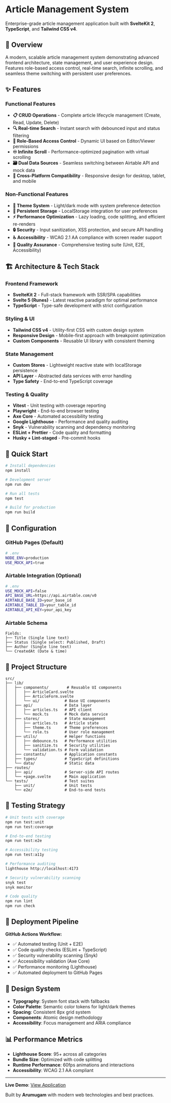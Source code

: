 # Article Management System

Enterprise-grade article management application built with **SvelteKit 2**, **TypeScript**, and **Tailwind CSS v4**.

## 🎯 Overview

A modern, scalable article management system demonstrating advanced frontend architecture, state management, and user experience design. Features role-based access control, real-time search, infinite scrolling, and seamless theme switching with persistent user preferences.

## ✨ Features

### Functional Features

- **📋 CRUD Operations** - Complete article lifecycle management (Create, Read, Update, Delete)
- **🔍 Real-time Search** - Instant search with debounced input and status filtering
- **👤 Role-Based Access Control** - Dynamic UI based on Editor/Viewer permissions
- **♾️ Infinite Scroll** - Performance-optimized pagination with virtual scrolling
- **🗃️ Dual Data Sources** - Seamless switching between Airtable API and mock data
- **📱 Cross-Platform Compatibility** - Responsive design for desktop, tablet, and mobile

### Non-Functional Features

- **🌙 Theme System** - Light/dark mode with system preference detection
- **💾 Persistent Storage** - LocalStorage integration for user preferences
- **⚡ Performance Optimization** - Lazy loading, code splitting, and efficient re-renders
- **🔒 Security** - Input sanitization, XSS protection, and secure API handling
- **♿ Accessibility** - WCAG 2.1 AA compliance with screen reader support
- **🧪 Quality Assurance** - Comprehensive testing suite (Unit, E2E, Accessibility)

## 🏗️ Architecture & Tech Stack

### Frontend Framework

- **SvelteKit 2** - Full-stack framework with SSR/SPA capabilities
- **Svelte 5 (Runes)** - Latest reactive paradigm for optimal performance
- **TypeScript** - Type-safe development with strict configuration

### Styling & UI

- **Tailwind CSS v4** - Utility-first CSS with custom design system
- **Responsive Design** - Mobile-first approach with breakpoint optimization
- **Custom Components** - Reusable UI library with consistent theming

### State Management

- **Custom Stores** - Lightweight reactive state with localStorage persistence
- **API Layer** - Abstracted data services with error handling
- **Type Safety** - End-to-end TypeScript coverage

### Testing & Quality

- **Vitest** - Unit testing with coverage reporting
- **Playwright** - End-to-end browser testing
- **Axe Core** - Automated accessibility testing
- **Google Lighthouse** - Performance and quality auditing
- **Snyk** - Vulnerability scanning and dependency monitoring
- **ESLint + Prettier** - Code quality and formatting
- **Husky + Lint-staged** - Pre-commit hooks

## 🚀 Quick Start

```bash
# Install dependencies
npm install

# Development server
npm run dev

# Run all tests
npm test

# Build for production
npm run build
```

## 🔧 Configuration

### GitHub Pages (Default)

```bash
# .env
NODE_ENV=production
USE_MOCK_API=true
```

### Airtable Integration (Optional)

```bash
# .env
USE_MOCK_API=false
API_BASE_URL=https://api.airtable.com/v0
AIRTABLE_BASE_ID=your_base_id
AIRTABLE_TABLE_ID=your_table_id
AIRTABLE_API_KEY=your_api_key
```

### Airtable Schema

```
Fields:
├── Title (Single line text)
├── Status (Single select: Published, Draft)
├── Author (Single line text)
└── CreatedAt (Date & time)
```

## 📁 Project Structure

```
src/
├── lib/
│   ├── components/        # Reusable UI components
│   │   ├── ArticleCard.svelte
│   │   ├── ArticleForm.svelte
│   │   └── ui/           # Base UI components
│   ├── api/              # Data layer
│   │   ├── articles.ts   # API client
│   │   └── mock.ts       # Mock data service
│   ├── stores/           # State management
│   │   ├── articles.ts   # Article state
│   │   ├── theme.ts      # Theme preferences
│   │   └── role.ts       # User role management
│   ├── utils/            # Helper functions
│   │   ├── debounce.ts   # Performance utilities
│   │   ├── sanitize.ts   # Security utilities
│   │   └── validation.ts # Form validation
│   ├── constants/        # Application constants
│   ├── types/            # TypeScript definitions
│   └── data/             # Static data
├── routes/
│   ├── api/              # Server-side API routes
│   └── +page.svelte      # Main application
└── tests/                # Test suites
    ├── unit/             # Unit tests
    └── e2e/              # End-to-end tests
```

## 🧪 Testing Strategy

```bash
# Unit tests with coverage
npm run test:unit
npm run test:coverage

# End-to-end testing
npm run test:e2e

# Accessibility testing
npm run test:a11y

# Performance auditing
lighthouse http://localhost:4173

# Security vulnerability scanning
snyk test
snyk monitor

# Code quality
npm run lint
npm run check
```

## 🚀 Deployment Pipeline

**GitHub Actions Workflow:**

- ✅ Automated testing (Unit + E2E)
- ✅ Code quality checks (ESLint + TypeScript)
- ✅ Security vulnerability scanning (Snyk)
- ✅ Accessibility validation (Axe Core)
- ✅ Performance monitoring (Lighthouse)
- ✅ Automated deployment to GitHub Pages

## 🎨 Design System

- **Typography**: System font stack with fallbacks
- **Color Palette**: Semantic color tokens for light/dark themes
- **Spacing**: Consistent 8px grid system
- **Components**: Atomic design methodology
- **Accessibility**: Focus management and ARIA compliance

## 📊 Performance Metrics

- **Lighthouse Score**: 95+ across all categories
- **Bundle Size**: Optimized with code splitting
- **Runtime Performance**: 60fps animations and interactions
- **Accessibility**: WCAG 2.1 AA compliant

---

**Live Demo**: [View Application](https://aarumugamtce.github.io/article-management/)

Built by **Arumugam** with modern web technologies and best practices.
